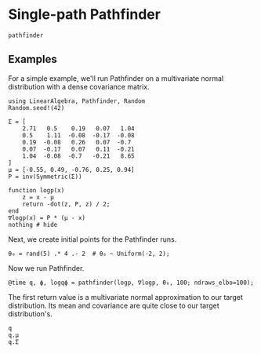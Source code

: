 # Single-path Pathfinder

```@docs
pathfinder
```

## Examples

For a simple example, we'll run Pathfinder on a multivariate normal distribution with
a dense covariance matrix.

```@example 1
using LinearAlgebra, Pathfinder, Random
Random.seed!(42)

Σ = [
    2.71   0.5    0.19   0.07   1.04
    0.5    1.11  -0.08  -0.17  -0.08
    0.19  -0.08   0.26   0.07  -0.7
    0.07  -0.17   0.07   0.11  -0.21
    1.04  -0.08  -0.7   -0.21   8.65
]
μ = [-0.55, 0.49, -0.76, 0.25, 0.94]
P = inv(Symmetric(Σ))

function logp(x)
    z = x - μ
    return -dot(z, P, z) / 2;
end
∇logp(x) = P * (μ - x)
nothing # hide
```

Next, we create initial points for the Pathfinder runs.

```@repl 1
θ₀ = rand(5) .* 4 .- 2  # θ₀ ~ Uniform(-2, 2);
```

Now we run Pathfinder.

```@repl 1
@time q, ϕ, logqϕ = pathfinder(logp, ∇logp, θ₀, 100; ndraws_elbo=100);
```

The first return value is a multivariate normal approximation to our target distribution.
Its mean and covariance are quite close to our target distribution's.

```@repl 1
q
q.μ
q.Σ
```
